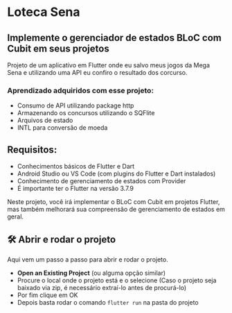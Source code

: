 # Loteca Sena

## Implemente o gerenciador de estados BLoC com Cubit em seus projetos

Projeto de um aplicativo em Flutter onde eu salvo meus jogos da Mega Sena e utilizando uma API eu confiro o resultado dos corcurso. 

### Aprendizado adquiridos com esse projeto:

- Consumo de API  utilizando package http
- Armazenando os concursos utilizando o SQFlite
- Arquivos de estado
- INTL para conversão de moeda
 

## Requisitos:

- Conhecimentos básicos de Flutter e Dart 
- Android Studio ou VS Code (com plugins do Flutter e Dart instalados)
- Conhecimento de gerenciamento de estados com Provider
- É importante ter o Flutter na versão 3.7.9

Neste projeto, você irá implementar o BLoC com Cubit em projetos Flutter, mas também melhorará sua compreensão de gerenciamento de estados em geral.

## 🛠️ Abrir e rodar o projeto

Aqui vem um passo a passo para abrir e rodar o projeto.

- **Open an Existing Project** (ou alguma opção similar)
- Procure o local onde o projeto está e o selecione (Caso o projeto seja baixado via zip, é necessário extraí-lo antes de procurá-lo)
- Por fim clique em OK
- Depois basta rodar o comando `flutter run` na pasta do projeto

